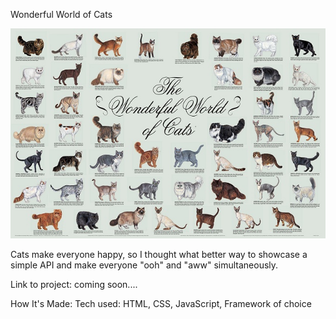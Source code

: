 Wonderful World of Cats


![alt](media/Cats.jpg)

Cats make everyone happy, so I thought what better way to showcase a simple API and make everyone "ooh" and "aww" simultaneously.

Link to project: coming soon....


How It's Made:
Tech used: HTML, CSS, JavaScript, Framework of choice
